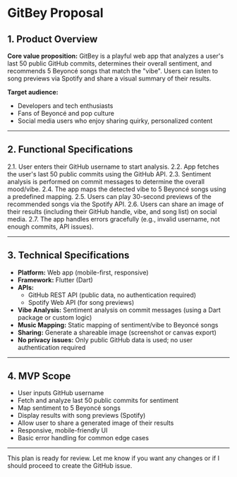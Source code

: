 # GitBey Proposal

## 1. Product Overview
**Core value proposition:**
GitBey is a playful web app that analyzes a user's last 50 public GitHub commits, determines their overall sentiment, and recommends 5 Beyoncé songs that match the "vibe". Users can listen to song previews via Spotify and share a visual summary of their results.

**Target audience:**
- Developers and tech enthusiasts
- Fans of Beyoncé and pop culture
- Social media users who enjoy sharing quirky, personalized content

---

## 2. Functional Specifications
2.1. User enters their GitHub username to start analysis.
2.2. App fetches the user's last 50 public commits using the GitHub API.
2.3. Sentiment analysis is performed on commit messages to determine the overall mood/vibe.
2.4. The app maps the detected vibe to 5 Beyoncé songs using a predefined mapping.
2.5. Users can play 30-second previews of the recommended songs via the Spotify API.
2.6. Users can share an image of their results (including their GitHub handle, vibe, and song list) on social media.
2.7. The app handles errors gracefully (e.g., invalid username, not enough commits, API issues).

---

## 3. Technical Specifications
- **Platform:** Web app (mobile-first, responsive)
- **Framework:** Flutter (Dart)
- **APIs:**
  - GitHub REST API (public data, no authentication required)
  - Spotify Web API (for song previews)
- **Vibe Analysis:** Sentiment analysis on commit messages (using a Dart package or custom logic)
- **Music Mapping:** Static mapping of sentiment/vibe to Beyoncé songs
- **Sharing:** Generate a shareable image (screenshot or canvas export)
- **No privacy issues:** Only public GitHub data is used; no user authentication required

---

## 4. MVP Scope
- User inputs GitHub username
- Fetch and analyze last 50 public commits for sentiment
- Map sentiment to 5 Beyoncé songs
- Display results with song previews (Spotify)
- Allow user to share a generated image of their results
- Responsive, mobile-friendly UI
- Basic error handling for common edge cases

---

This plan is ready for review. Let me know if you want any changes or if I should proceed to create the GitHub issue.
